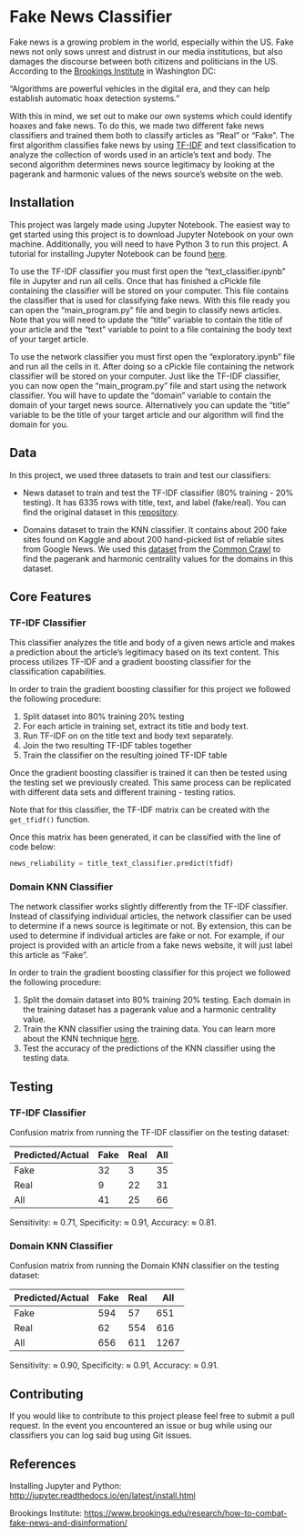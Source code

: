 # Fake News Classifier

Fake news is a growing problem in the world, especially within the US. Fake news not only sows unrest and distrust in our media institutions, but also damages the discourse between both citizens and politicians in the US. According to the [Brookings Institute](https://www.brookings.edu/research/how-to-combat-fake-news-and-disinformation/) in Washington DC: 

“Algorithms are powerful vehicles in the digital era, and they can help establish automatic hoax detection systems.”

With this in mind, we set out to make our own systems which could identify hoaxes and fake news. To do this, we made two different fake news classifiers and trained them both to classify articles as “Real” or “Fake”. The first algorithm classifies fake news by using [TF-IDF](https://en.wikipedia.org/wiki/Tf%E2%80%93idf) and text classification to analyze the collection of words used in an article’s text and body. The second algorithm determines news source legitimacy by looking at the pagerank and harmonic values of the news source’s website on the web.

## Installation

This project was largely made using Jupyter Notebook. The easiest way to get started using this project is to download Jupyter Notebook on your own machine. Additionally, you will need to have Python 3 to run this project. A tutorial for installing Jupyter Notebook can be found [here](http://jupyter.readthedocs.io/en/latest/install.html).

To use the TF-IDF classifier you must first open the “text_classifier.ipynb” file in Jupyter and run all cells. Once that has finished a cPickle file containing the classifier will be stored on your computer. This file contains the classifier that is used for classifying fake news. With this file ready you can open the “main_program.py” file and begin to classify news articles. Note that you will need to update the “title” variable to contain the title of your article and the “text” variable to point to a file containing the body text of your target article.

To use the network classifier you must first open the “exploratory.ipynb” file and run all the cells in it. After doing so a cPickle file containing the network classifier will be stored on your computer. Just like the TF-IDF classifier, you can now open the “main_program.py” file and start using the network classifier. You will have to update the “domain” variable to contain the domain of your target news source. Alternatively you can update the “title” variable to be the title of your target article and our algorithm will find the domain for you.

## Data

In this project, we used three datasets to train and test our classifiers:

* News dataset to train and test the TF-IDF classifier (80% training - 20% testing). It has 6335 rows with title, text, and label (fake/real). You can find the original dataset in this [repository](https://github.com/GeorgeMcIntire/fake_real_news_dataset).

* Domains dataset to train the KNN classifier. It contains about 200 fake sites found on Kaggle and about 200 hand-picked list of reliable sites from Google News. We used this [dataset](http://webdatacommons.org/hyperlinkgraph/index.html) from the [Common Crawl](http://commoncrawl.org/) to find the pagerank and harmonic centrality values for the domains in this dataset.

## Core Features

### TF-IDF Classifier

This classifier analyzes the title and body of a given news article and makes a prediction about the article’s legitimacy based on its text content. This process utilizes TF-IDF and a gradient boosting classifier for the classification capabilities.

In order to train the gradient boosting classifier for this project we followed the following procedure:

1. Split dataset into 80% training 20% testing
2. For each article in training set, extract its title and body text. 
3. Run TF-IDF on on the title text and body text separately.
4. Join the two resulting TF-IDF tables together
5. Train the classifier on the resulting joined TF-IDF table

Once the gradient boosting classifier is trained it can then be tested using the testing set we previously created. This same process can be replicated with different data sets and different training - testing ratios.

Note that for this classifier, the TF-IDF matrix can be created with the `get_tfidf()` function.

Once this matrix has been generated, it can be classified with the line of code below:

```python
news_reliability = title_text_classifier.predict(tfidf)
```

### Domain KNN Classifier

The network classifier works slightly differently from the TF-IDF classifier. Instead of classifying individual articles, the network classifier can be used to determine if a news source is legitimate or not. By extension, this can be used to determine if individual articles are fake or not. For example, if our project is provided with an article from a fake news website, it will just label this article as “Fake”.

In order to train the gradient boosting classifier for this project we followed the following procedure:

1. Split the domain dataset into 80% training 20% testing. Each domain in the training dataset has a pagerank value and a harmonic centrality value.
2. Train the KNN classifier using the training data. You can learn more about the KNN technique [here](https://en.wikipedia.org/wiki/K-nearest_neighbors_algorithm). 
3. Test the accuracy of the predictions of the KNN classifier using the testing data.

## Testing

### TF-IDF Classifier

Confusion matrix from running the TF-IDF classifier on the testing dataset:

| Predicted/Actual  | Fake  | Real | All  |
|---|---|---|---|
| Fake  | 32 | 3  | 35  |
| Real  | 9  | 22  | 31  |
| All | 41  | 25  | 66  |

Sensitivity: ≈ 0.71, Specificity: ≈ 0.91, Accuracy: ≈ 0.81.

### Domain KNN Classifier

Confusion matrix from running the Domain KNN classifier on the testing dataset:

| Predicted/Actual  | Fake  | Real | All  |
|---|---|---|---|
| Fake  | 594 | 57  | 651  |
| Real  | 62  | 554  | 616  |
| All | 656  | 611  | 1267  |

Sensitivity: ≈ 0.90, Specificity: ≈ 0.91, Accuracy: ≈ 0.91.

## Contributing

If you would like to contribute to this project please feel free to submit a pull request. In the event you encountered an issue or bug while using our classifiers you can log said bug using Git issues.

## References

Installing Jupyter and Python: http://jupyter.readthedocs.io/en/latest/install.html

Brookings Institute: https://www.brookings.edu/research/how-to-combat-fake-news-and-disinformation/

